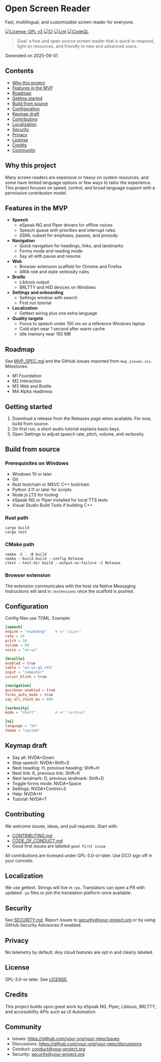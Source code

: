 # Open Screen Reader

Fast, multilingual, and customizable screen reader for everyone.

[![License: GPL v3](https://img.shields.io/badge/License-GPLv3-blue.svg)](LICENSE)
[![CI](https://img.shields.io/github/actions/workflow/status/your-org/your-repo/ci.yml?label=CI)](.github/workflows/ci.yml)
[![Lint](https://img.shields.io/github/actions/workflow/status/your-org/your-repo/lint.yml?label=lint)](.github/workflows/lint.yml)
[![CodeQL](https://img.shields.io/github/actions/workflow/status/your-org/your-repo/codeql.yml?label=CodeQL)](.github/workflows/codeql.yml)

> Goal: a free and open source screen reader that is quick to respond, light on resources, and friendly to new and advanced users.

Generated on 2025-08-01.

## Contents
- [Why this project](#why-this-project)
- [Features in the MVP](#features-in-the-mvp)
- [Roadmap](#roadmap)
- [Getting started](#getting-started)
- [Build from source](#build-from-source)
- [Configuration](#configuration)
- [Keymap draft](#keymap-draft)
- [Contributing](#contributing)
- [Localization](#localization)
- [Security](#security)
- [Privacy](#privacy)
- [License](#license)
- [Credits](#credits)
- [Community](#community)

## Why this project
Many screen readers are expensive or heavy on system resources, and some have limited language options or few ways to tailor the experience. This project focuses on speed, control, and broad language support with a permissive contribution model.

## Features in the MVP
- **Speech**
  - eSpeak NG and Piper drivers for offline voices
  - Speech queue with priorities and interrupt rules
  - SSML subset for emphasis, pauses, and prosody
- **Navigation**
  - Quick navigation for headings, links, and landmarks
  - Forms mode and reading mode
  - Say all with pause and resume
- **Web**
  - Browser extension scaffold for Chrome and Firefox
  - ARIA role and state verbosity rules
- **Braille**
  - Liblouis output
  - BRLTTY and HID devices on Windows
- **Settings and onboarding**
  - Settings window with search
  - First run tutorial
- **Localization**
  - Gettext wiring plus one extra language
- **Quality targets**
  - Focus to speech under 150 ms on a reference Windows laptop
  - Cold start near 1 second after warm cache
  - Idle memory near 150 MB

## Roadmap
See [MVP_SPEC.md](MVP_SPEC.md) and the GitHub issues imported from `mvp_issues.csv`.
Milestones:
- M1 Foundation
- M2 Interaction
- M3 Web and Braille
- M4 Alpha readiness

## Getting started
1. Download a release from the Releases page when available. For now, build from source.
2. On first run, a short audio tutorial explains basic keys.
3. Open Settings to adjust speech rate, pitch, volume, and verbosity.

## Build from source

### Prerequisites on Windows
- Windows 10 or later
- Git
- Rust toolchain or MSVC C++ toolchain
- Python 3.11 or later for scripts
- Node.js LTS for tooling
- eSpeak NG or Piper installed for local TTS tests
- Visual Studio Build Tools if building C++

### Rust path
```
cargo build
cargo test
```

### CMake path
```
cmake -S . -B build
cmake --build build --config Release
ctest --test-dir build --output-on-failure -C Release
```

### Browser extension
The extension communicates with the host via Native Messaging. Instructions will land in `/extensions` once the scaffold is pushed.

## Configuration
Config files use TOML. Example:

```toml
[speech]
engine = "espeakng"    # or "piper"
rate = 45
pitch = 50
volume = 80
voice = "en-us"

[braille]
enabled = true
table = "en-us-g2.ctb"
input = "computer"
cursor_blink = true

[navigation]
quicknav_enabled = true
forms_auto_mode = true
say_all_chunk_ms = 800

[verbosity]
mode = "short"         # or "verbose"

[ui]
language = "en"
theme = "system"
```

## Keymap draft
- Say all: NVDA+Down
- Stop speech: NVDA+Shift+S
- Next heading: H, previous heading: Shift+H
- Next link: K, previous link: Shift+K
- Next landmark: D, previous landmark: Shift+D
- Toggle forms mode: NVDA+Space
- Settings: NVDA+Control+S
- Help: NVDA+H
- Tutorial: NVDA+T

## Contributing
We welcome issues, ideas, and pull requests. Start with:
- [CONTRIBUTING.md](CONTRIBUTING.md)
- [CODE_OF_CONDUCT.md](CODE_OF_CONDUCT.md)
- Good first issues are labeled `good first issue`

All contributions are licensed under GPL-3.0-or-later. Use DCO sign off in your commits.

## Localization
We use gettext. Strings will live in `/po`. Translators can open a PR with updated `.po` files or join the translation platform once available.

## Security
See [SECURITY.md](SECURITY.md). Report issues to security@your-project.org or by using GitHub Security Advisories if enabled.

## Privacy
No telemetry by default. Any cloud features are opt in and clearly labeled.

## License
GPL-3.0-or-later. See [LICENSE](LICENSE).

## Credits
This project builds upon great work by eSpeak NG, Piper, Liblouis, BRLTTY, and accessibility APIs such as UI Automation.

## Community
- Issues: https://github.com/your-org/your-repo/issues
- Discussions: https://github.com/your-org/your-repo/discussions
- Conduct: conduct@your-project.org
- Security: security@your-project.org
